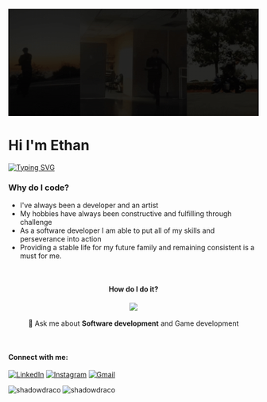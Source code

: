 ![dance](https://github.com/ShadowDraco/ShadowDraco/blob/main/assets/dance.gif)
# Hi I'm Ethan

[![Typing SVG](https://readme-typing-svg.herokuapp.com?font=Lugrasimo&size=22&duration=4000&pause=1000&center=true&vCenter=true&width=435&lines=Software+Developer+and+Performer;Full+Stack+Dancer%3F;Full+Stack+Developer+%E2%9C%94)](https://git.io/typing-svg)

### Why do I code?

- I've always been a developer and an artist
- My hobbies have always been constructive and fulfilling through challenge
- As a software developer I am able to put all of my skills and perseverance into action
- Providing a stable life for my future family and remaining consistent is a must for me.

<br><h4 align="center">How do I do it? </h4>

<p align="center">
  <a href="https://skillicons.dev">
    <img src="https://skillicons.dev/icons?i=js,ts,react,redux,threejs,vite,nextjs,nodejs,express,jest,postgres,mongodb,sqlite,sequelize,html,css,sass,bootstrap,materialui,linux,java,cs,cpp,py,
firebase,aws,heroku,netlify,vercel,github,githubactions,vscode,idea,unity,visualstudio,eclipse&perline=12" />
  </a>

</p>

<div align="center">

💬 Ask me about **Software development** and Game development

</div>

<br>

<h4 align="left">Connect with me: </h4>
 
[![LinkedIn](https://img.shields.io/badge/LinkedIn-0077B5?style=for-the-badge&logo=linkedin&logoColor=white)](https://shields.io/) [![Instagram](https://img.shields.io/badge/Instagram-E4405F?style=for-the-badge&logo=instagram&logoColor=white)](https://shields.io/) [![Gmail](https://img.shields.io/badge/Gmail-D14836?style=for-the-badge&logo=gmail&logoColor=white)](mailto:stormethan10@gmail.com)

<img
src="https://github-readme-stats.vercel.app/api/top-langs?username=shadowdraco&show_icons=true&locale=en&layout=compact&theme=transparent"
alt="shadowdraco"
/> <img 
  src="https://github-readme-stats.vercel.app/api?username=shadowdraco&show_icons=true&locale=en&theme=transparent"
  alt="shadowdraco"
/>

</div>
